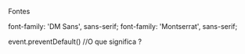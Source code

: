 Fontes

font-family: 'DM Sans', sans-serif;
font-family: 'Montserrat', sans-serif;

event.preventDefault() //O que significa ?
